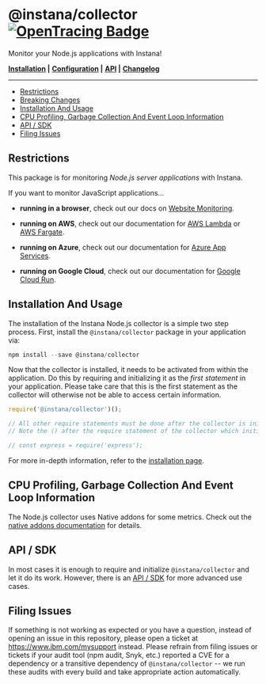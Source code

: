 # @instana/collector &nbsp; [![OpenTracing Badge](https://img.shields.io/badge/OpenTracing-enabled-blue.svg)](http://opentracing.io)

Monitor your Node.js applications with Instana!

**[Installation](#installation-and-usage) |**
**[Configuration](https://www.ibm.com/docs/en/instana-observability/current?topic=nodejs-collector-configuration) |**
**[API](https://www.ibm.com/docs/en/instana-observability/current?topic=nodejs-instana-api) |**
**[Changelog](https://github.com/instana/nodejs/blob/main/CHANGELOG.md)**

---

<!-- START doctoc generated TOC please keep comment here to allow auto update -->
<!-- DON'T EDIT THIS SECTION, INSTEAD RE-RUN doctoc TO UPDATE -->

- [Restrictions](#restrictions)
- [Breaking Changes](https://www.ibm.com/docs/en/instana-observability/current?topic=technologies-monitoring-nodejs#breaking-changes)
- [Installation And Usage](#installation-and-usage)
- [CPU Profiling, Garbage Collection And Event Loop Information](#cpu-profiling-garbage-collection-and-event-loop-information)
- [API / SDK](#api)
- [Filing Issues](#filing-issues)

<!-- END doctoc generated TOC please keep comment here to allow auto update -->

## Restrictions

This package is for monitoring *Node.js server applications* with Instana. 

If you want to monitor JavaScript applications...

- **running in a browser**, check out our docs on [Website Monitoring](https://www.ibm.com/docs/en/instana-observability/current?topic=instana-monitoring-websites).

- **running on AWS**, check out our documentation for [AWS Lambda](https://www.ibm.com/docs/en/instana-observability/current?topic=lambda-aws-native-tracing-nodejs) or [AWS Fargate](https://www.ibm.com/docs/en/instana-observability/current?topic=agents-aws-fargate#nodejs).

- **running on Azure**, check out our documentation for [Azure App Services](https://www.ibm.com/docs/en/instana-observability/current?topic=services-azure-app-service-tracing-nodejs).

- **running on Google Cloud**, check out our documentation for [Google Cloud Run](ttps://www.ibm.com/docs/en/instana-observability/current?topic=agents-google-cloud-run#nodejs).

## Installation And Usage

The installation of the Instana Node.js collector is a simple two step process. First, install the `@instana/collector` package in your application via:

```javascript
npm install --save @instana/collector
```

Now that the collector is installed, it needs to be activated from within the application. Do this by requiring and initializing it as the *first statement* in your application. Please take care that this is the first statement as the collector will otherwise not be able to access certain information.

```javascript
require('@instana/collector')();

// All other require statements must be done after the collector is initialized.
// Note the () after the require statement of the collector which initializes it.

// const express = require('express');
```

For more in-depth information, refer to the [installation page](https://www.ibm.com/docs/en/instana-observability/current?topic=nodejs-collector-installation).

## CPU Profiling, Garbage Collection And Event Loop Information

The Node.js collector uses Native addons for some metrics. Check out the [native addons documentation](https://www.ibm.com/docs/en/instana-observability/current?topic=nodejs-collector-installation#native-addons) for details.

## API / SDK

In most cases it is enough to require and initialize `@instana/collector` and let it do its work. However, there is an [API / SDK](https://www.ibm.com/docs/en/instana-observability/current?topic=nodejs-instana-api) for more advanced use cases.

## Filing Issues

If something is not working as expected or you have a question, instead of opening an issue in this repository, please open a ticket at <https://www.ibm.com/mysupport> instead. Please refrain from filing issues or tickets if your audit tool (npm audit, Snyk, etc.) reported a CVE for a dependency or a transitive dependency of `@instana/collector` -- we run these audits with every build and take appropriate action automatically.

